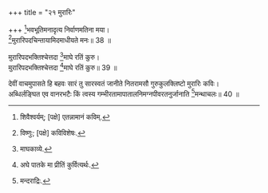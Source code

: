 +++
title = "२१ मुरारिः"

+++
[^1]भवभूतिमनादृत्य निर्वाणमतिना मया।  
[^2]मुरारिपदचिन्तायामिदमाधीयते मनः॥ 38 ॥  


[^1]: शिवैश्वर्यम्; [पक्षे] एतन्नामानं कविम्.


[^2]: विष्णुः; [पक्षे] कविविशेषः.
 
मुरारिपदभक्तिश्चेत्तदा [^3]माघे रतिं कुरु।  
मुरारिपदभक्तिश्चेत्तदा [^4]माघे रतिं कुरु॥ 39 ॥  


[^3]: माघकाव्ये.


[^4]: अघे पातके मा प्रीतिं कुर्वित्यर्थः.
 
देवीं वाचमुपासते हि बहवः सारं तु सारस्वतं जानीते नितरामसौ गुरुकुलक्लिष्टो मुरारिः कविः।  
अब्धिर्लङ्घित एव वानरभटैः किं त्वस्य गम्भीरतामापातालनिमग्नपीवरतनुर्जानाति [^5]मन्थाचलः॥ 40 ॥  


[^5]: मन्दराद्रिः.
 